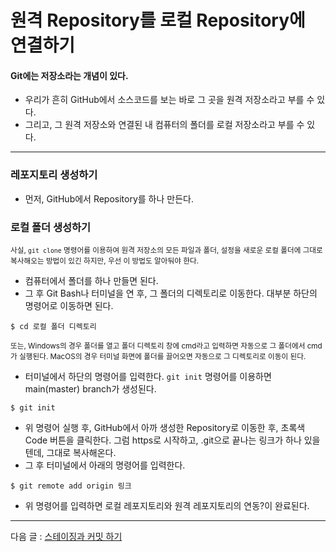 # 원격 Repository를 로컬 Repository에 연결하기

#### Git에는 저장소라는 개념이 있다.
- 우리가 흔히 GitHub에서 소스코드를 보는 바로 그 곳을 원격 저장소라고 부를 수 있다.
- 그리고, 그 원격 저장소와 연결된 내 컴퓨터의 폴더를 로컬 저장소라고 부를 수 있다.

<hr>

### 레포지토리 생성하기

- 먼저, GitHub에서 Repository를 하나 만든다.

### 로컬 폴더 생성하기
<small>사실, `git clone` 명령어를 이용하여 원격 저장소의 모든 파일과 폴더, 설정을 새로운 로컬 폴더에 그대로 복사해오는 방법이 있긴 하지만, 우선 이 방법도 알아둬야 한다.</small>

- 컴퓨터에서 폴더를 하나 만들면 된다.
- 그 후 Git Bash나 터미널을 연 후, 그 폴더의 디렉토리로 이동한다. 대부분 하단의 명령어로 이동하면 된다.

```
$ cd 로컬 폴더 디렉토리
```

<small>또는, Windows의 경우 폴더를 열고 폴더 디렉토리 창에 cmd라고 입력하면 자동으로 그 폴더에서 cmd가 실행된다. MacOS의 경우 터미널 화면에 폴더를 끌어오면 자동으로 그 디렉토리로 이동이 된다.</small>

- 터미널에서 하단의 명령어를 입력한다. `git init` 명령어를 이용하면 main(master) branch가 생성된다.

```
$ git init
```

- 위 명령어 실행 후, GitHub에서 아까 생성한 Repository로 이동한 후, 초록색 Code 버튼을 클릭한다. 그럼 https로 시작하고, .git으로 끝나는 링크가 하나 있을텐데, 그대로 복사해온다.
- 그 후 터미널에서 아래의 명령어를 입력한다.

```
$ git remote add origin 링크
```

- 위 명령어를 입력하면 로컬 레포지토리와 원격 레포지토리의 연동?이 완료된다.

<hr>

다음 글 : [스테이징과 커밋 하기](#)